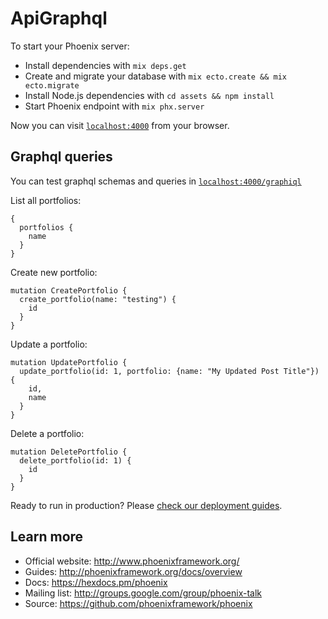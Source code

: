 # ApiGraphql

To start your Phoenix server:

  * Install dependencies with `mix deps.get`
  * Create and migrate your database with `mix ecto.create && mix ecto.migrate`
  * Install Node.js dependencies with `cd assets && npm install`
  * Start Phoenix endpoint with `mix phx.server`

Now you can visit [`localhost:4000`](http://localhost:4000) from your browser.

## Graphql queries
You can test graphql schemas and queries in [`localhost:4000/graphiql`](http://localhost:4000/graphiql)

List all portfolios:
```
{
  portfolios {
    name
  }
}
```

Create new portfolio:
```
mutation CreatePortfolio {
  create_portfolio(name: "testing") {
    id
  }
}
```

Update a portfolio:
```
mutation UpdatePortfolio {
  update_portfolio(id: 1, portfolio: {name: "My Updated Post Title"}) {
    id,
    name
  }
}
```

Delete a portfolio:
```
mutation DeletePortfolio {
  delete_portfolio(id: 1) {
    id
  }
}
```

Ready to run in production? Please [check our deployment guides](http://www.phoenixframework.org/docs/deployment).

## Learn more

  * Official website: http://www.phoenixframework.org/
  * Guides: http://phoenixframework.org/docs/overview
  * Docs: https://hexdocs.pm/phoenix
  * Mailing list: http://groups.google.com/group/phoenix-talk
  * Source: https://github.com/phoenixframework/phoenix
